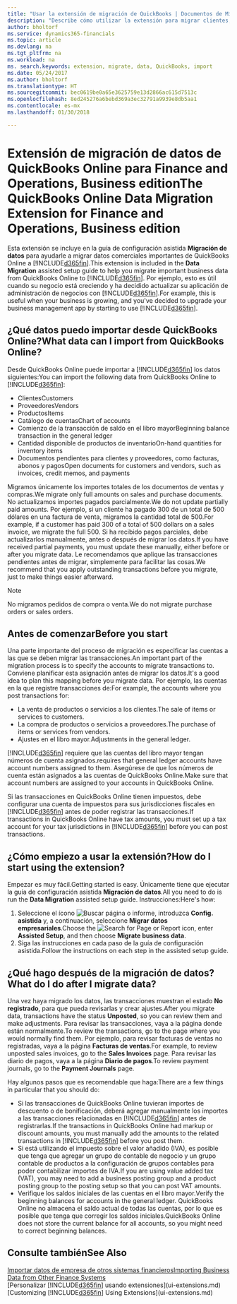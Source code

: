 ```yaml
---
title: "Usar la extensión de migración de QuickBooks | Documentos de Microsoft"
description: "Describe cómo utilizar la extensión para migrar clientes, proveedores, productos y cuentas desde QuickBooks Online a Finance and Operations, Business edition."
author: bholtorf
ms.service: dynamics365-financials
ms.topic: article
ms.devlang: na
ms.tgt_pltfrm: na
ms.workload: na
ms. search.keywords: extension, migrate, data, QuickBooks, import
ms.date: 05/24/2017
ms.author: bholtorf
ms.translationtype: HT
ms.sourcegitcommit: bec0619be0a65e3625759e13d2866ac615d7513c
ms.openlocfilehash: 8ed245276a6bebd369a3ec32791a9939e8db5aa1
ms.contentlocale: es-mx
ms.lasthandoff: 01/30/2018

---
```


# <a name="the-quickbooks-online-data-migration-extension-for-finance-and-operations-business-edition"></a><span data-ttu-id="f57c2-103">Extensión de migración de datos de QuickBooks Online para Finance and Operations, Business edition</span><span class="sxs-lookup"><span data-stu-id="f57c2-103">The QuickBooks Online Data Migration Extension for Finance and Operations, Business edition</span></span>
<span data-ttu-id="f57c2-104">Esta extensión se incluye en la guía de configuración asistida **Migración de datos** para ayudarle a migrar datos comerciales importantes de QuickBooks Online a [!INCLUDE[d365fin](includes/d365fin_md.md)].</span><span class="sxs-lookup"><span data-stu-id="f57c2-104">This extension is included in the **Data Migration** assisted setup guide to help you migrate important business data from QuickBooks Online to [!INCLUDE[d365fin](includes/d365fin_md.md)].</span></span> <span data-ttu-id="f57c2-105">Por ejemplo, esto es útil cuando su negocio está creciendo y ha decidido actualizar su aplicación de administración de negocios con [!INCLUDE[d365fin](includes/d365fin_md.md)].</span><span class="sxs-lookup"><span data-stu-id="f57c2-105">For example, this is useful when your business is growing, and you've decided to upgrade your business management app by starting to use [!INCLUDE[d365fin](includes/d365fin_md.md)].</span></span>

## <a name="what-data-can-i-import-from-quickbooks-online"></a><span data-ttu-id="f57c2-106">¿Qué datos puedo importar desde QuickBooks Online?</span><span class="sxs-lookup"><span data-stu-id="f57c2-106">What data can I import from QuickBooks Online?</span></span>
<span data-ttu-id="f57c2-107">Desde QuickBooks Online puede importar a [!INCLUDE[d365fin](includes/d365fin_md.md)] los datos siguientes:</span><span class="sxs-lookup"><span data-stu-id="f57c2-107">You can import the following data from QuickBooks Online to [!INCLUDE[d365fin](includes/d365fin_md.md)]:</span></span>  

* <span data-ttu-id="f57c2-108">Clientes</span><span class="sxs-lookup"><span data-stu-id="f57c2-108">Customers</span></span>
* <span data-ttu-id="f57c2-109">Proveedores</span><span class="sxs-lookup"><span data-stu-id="f57c2-109">Vendors</span></span>
* <span data-ttu-id="f57c2-110">Productos</span><span class="sxs-lookup"><span data-stu-id="f57c2-110">Items</span></span>
* <span data-ttu-id="f57c2-111">Catálogo de cuentas</span><span class="sxs-lookup"><span data-stu-id="f57c2-111">Chart of accounts</span></span>
* <span data-ttu-id="f57c2-112">Comienzo de la transacción de saldo en el libro mayor</span><span class="sxs-lookup"><span data-stu-id="f57c2-112">Beginning balance transaction in the general ledger</span></span>
* <span data-ttu-id="f57c2-113">Cantidad disponible de productos de inventario</span><span class="sxs-lookup"><span data-stu-id="f57c2-113">On-hand quantities for inventory items</span></span>
* <span data-ttu-id="f57c2-114">Documentos pendientes para clientes y proveedores, como facturas, abonos y pagos</span><span class="sxs-lookup"><span data-stu-id="f57c2-114">Open documents for customers and vendors, such as invoices, credit memos, and payments</span></span>

<span data-ttu-id="f57c2-115">Migramos únicamente los importes totales de los documentos de ventas y compras.</span><span class="sxs-lookup"><span data-stu-id="f57c2-115">We migrate only full amounts on sales and purchase documents.</span></span> <span data-ttu-id="f57c2-116">No actualizamos importes pagados parcialmente.</span><span class="sxs-lookup"><span data-stu-id="f57c2-116">We do not update partially paid amounts.</span></span> <span data-ttu-id="f57c2-117">Por ejemplo, si un cliente ha pagado 300 de un total de 500 dólares en una factura de venta, migramos la cantidad total de 500.</span><span class="sxs-lookup"><span data-stu-id="f57c2-117">For example, if a customer has paid 300 of a total of 500 dollars on a sales invoice, we migrate the full 500.</span></span> <span data-ttu-id="f57c2-118">Si ha recibido pagos parciales, debe actualizarlos manualmente, antes o después de migrar los datos.</span><span class="sxs-lookup"><span data-stu-id="f57c2-118">If you have received partial payments, you must update these manually, either before or after you migrate data.</span></span> <span data-ttu-id="f57c2-119">Le recomendamos que aplique las transacciones pendientes antes de migrar, simplemente para facilitar las cosas.</span><span class="sxs-lookup"><span data-stu-id="f57c2-119">We recommend that you apply outstanding transactions before you migrate, just to make things easier afterward.</span></span>

> [!NOTE]  
>   <span data-ttu-id="f57c2-120">No migramos pedidos de compra o venta.</span><span class="sxs-lookup"><span data-stu-id="f57c2-120">We do not migrate purchase orders or sales orders.</span></span>

## <a name="before-you-start"></a><span data-ttu-id="f57c2-121">Antes de comenzar</span><span class="sxs-lookup"><span data-stu-id="f57c2-121">Before you start</span></span>
<span data-ttu-id="f57c2-122">Una parte importante del proceso de migración es especificar las cuentas a las que se deben migrar las transacciones.</span><span class="sxs-lookup"><span data-stu-id="f57c2-122">An important part of the migration process is to specify the accounts to migrate transactions to.</span></span> <span data-ttu-id="f57c2-123">Conviene planificar esta asignación antes de migrar los datos.</span><span class="sxs-lookup"><span data-stu-id="f57c2-123">It's a good idea to plan this mapping before you migrate data.</span></span> <span data-ttu-id="f57c2-124">Por ejemplo, las cuentas en la que registre transacciones de:</span><span class="sxs-lookup"><span data-stu-id="f57c2-124">For example, the accounts where you post transactions for:</span></span>  

* <span data-ttu-id="f57c2-125">La venta de productos o servicios a los clientes.</span><span class="sxs-lookup"><span data-stu-id="f57c2-125">The sale of items or services to customers.</span></span>
* <span data-ttu-id="f57c2-126">La compra de productos o servicios a proveedores.</span><span class="sxs-lookup"><span data-stu-id="f57c2-126">The purchase of items or services from vendors.</span></span>  
* <span data-ttu-id="f57c2-127">Ajustes en el libro mayor.</span><span class="sxs-lookup"><span data-stu-id="f57c2-127">Adjustments in the general ledger.</span></span>  

[!INCLUDE[d365fin](includes/d365fin_md.md)] <span data-ttu-id="f57c2-128"> requiere que las cuentas del libro mayor tengan números de cuenta asignados.</span><span class="sxs-lookup"><span data-stu-id="f57c2-128">requires that general ledger accounts have account numbers assigned to them.</span></span> <span data-ttu-id="f57c2-129">Asegúrese de que los números de cuenta están asignados a las cuentas de QuickBooks Online.</span><span class="sxs-lookup"><span data-stu-id="f57c2-129">Make sure that account numbers are assigned to your accounts in QuickBooks Online.</span></span>

<span data-ttu-id="f57c2-130">Si las transacciones en QuickBooks Online tienen impuestos, debe configurar una cuenta de impuestos para sus jurisdicciones fiscales en [!INCLUDE[d365fin](includes/d365fin_md.md)] antes de poder registrar las transacciones.</span><span class="sxs-lookup"><span data-stu-id="f57c2-130">If transactions in QuickBooks Online have tax amounts, you must set up a tax account for your tax jurisdictions in [!INCLUDE[d365fin](includes/d365fin_md.md)] before you can post transactions.</span></span>

## <a name="how-do-i-start-using-the-extension"></a><span data-ttu-id="f57c2-131">¿Cómo empiezo a usar la extensión?</span><span class="sxs-lookup"><span data-stu-id="f57c2-131">How do I start using the extension?</span></span>
<span data-ttu-id="f57c2-132">Empezar es muy fácil.</span><span class="sxs-lookup"><span data-stu-id="f57c2-132">Getting started is easy.</span></span> <span data-ttu-id="f57c2-133">Únicamente tiene que ejecutar la guía de configuración asistida **Migración de datos**.</span><span class="sxs-lookup"><span data-stu-id="f57c2-133">All you need to do is run the **Data Migration** assisted setup guide.</span></span> <span data-ttu-id="f57c2-134">Instrucciones:</span><span class="sxs-lookup"><span data-stu-id="f57c2-134">Here's how:</span></span>

1. <span data-ttu-id="f57c2-135">Seleccione el ícono ![Buscar página o informe](media/ui-search/search_small.png "Buscar página o informe"), introduzca **Config. asistida** y, a continuación, seleccione **Migrar datos empresariales**.</span><span class="sxs-lookup"><span data-stu-id="f57c2-135">Choose the ![Search for Page or Report](media/ui-search/search_small.png "Search for Page or Report icon") icon, enter **Assisted Setup**, and then choose **Migrate business data**.</span></span>
2. <span data-ttu-id="f57c2-136">Siga las instrucciones en cada paso de la guía de configuración asistida.</span><span class="sxs-lookup"><span data-stu-id="f57c2-136">Follow the instructions on each step in the assisted setup guide.</span></span>

## <a name="what-do-i-do-after-i-migrate-data"></a><span data-ttu-id="f57c2-137">¿Qué hago después de la migración de datos?</span><span class="sxs-lookup"><span data-stu-id="f57c2-137">What do I do after I migrate data?</span></span>
<span data-ttu-id="f57c2-138">Una vez haya migrado los datos, las transacciones muestran el estado **No registrado**, para que pueda revisarlas y crear ajustes.</span><span class="sxs-lookup"><span data-stu-id="f57c2-138">After you migrate data, transactions have the status **Unposted**, so you can review them and make adjustments.</span></span> <span data-ttu-id="f57c2-139">Para revisar las transacciones, vaya a la página donde están normalmente.</span><span class="sxs-lookup"><span data-stu-id="f57c2-139">To review the transactions, go to the page where you would normally find them.</span></span> <span data-ttu-id="f57c2-140">Por ejemplo, para revisar facturas de ventas no registradas, vaya a la página **Facturas de ventas**.</span><span class="sxs-lookup"><span data-stu-id="f57c2-140">For example, to review unposted sales invoices, go to the **Sales Invoices** page.</span></span> <span data-ttu-id="f57c2-141">Para revisar las diario de pagos, vaya a la página **Diario de pagos**.</span><span class="sxs-lookup"><span data-stu-id="f57c2-141">To review payment journals, go to the **Payment Journals** page.</span></span>   

<span data-ttu-id="f57c2-142">Hay algunos pasos que es recomendable que haga:</span><span class="sxs-lookup"><span data-stu-id="f57c2-142">There are a few things in particular that you should do:</span></span>

* <span data-ttu-id="f57c2-143">Si las transacciones de QuickBooks Online tuvieran importes de descuento o de bonificación, deberá agregar manualmente los importes a las transacciones relacionadas en [!INCLUDE[d365fin](includes/d365fin_md.md)] antes de registrarlas.</span><span class="sxs-lookup"><span data-stu-id="f57c2-143">If the transactions in QuickBooks Online had markup or discount amounts, you must manually add the amounts to the related transactions in [!INCLUDE[d365fin](includes/d365fin_md.md)] before you post them.</span></span>
* <span data-ttu-id="f57c2-144">Si está utilizando el impuesto sobre el valor añadido (IVA), es posible que tenga que agregar un grupo de contable de negocio y un grupo contable de productos a la configuración de grupos contables para poder contabilizar importes de IVA.</span><span class="sxs-lookup"><span data-stu-id="f57c2-144">If you are using value added tax (VAT), you may need to add a business posting group and a product posting group to the posting setup so that you can post VAT amounts.</span></span>
* <span data-ttu-id="f57c2-145">Verifique los saldos iniciales de las cuentas en el libro mayor.</span><span class="sxs-lookup"><span data-stu-id="f57c2-145">Verify the beginning balances for accounts in the general ledger.</span></span> <span data-ttu-id="f57c2-146">QuickBooks Online no almacena el saldo actual de todas las cuentas, por lo que es posible que tenga que corregir los saldos iniciales.</span><span class="sxs-lookup"><span data-stu-id="f57c2-146">QuickBooks Online does not store the current balance for all accounts, so you might need to correct beginning balances.</span></span>

## <a name="see-also"></a><span data-ttu-id="f57c2-147">Consulte también</span><span class="sxs-lookup"><span data-stu-id="f57c2-147">See Also</span></span>
[<span data-ttu-id="f57c2-148">Importar datos de empresa de otros sistemas financieros</span><span class="sxs-lookup"><span data-stu-id="f57c2-148">Importing Business Data from Other Finance Systems</span></span>](upload-data.md)  
<span data-ttu-id="f57c2-149">[Personalizar [!INCLUDE[d365fin](includes/d365fin_md.md)] usando extensiones](ui-extensions.md)</span><span class="sxs-lookup"><span data-stu-id="f57c2-149">[Customizing [!INCLUDE[d365fin](includes/d365fin_md.md)] Using Extensions](ui-extensions.md)</span></span>  

